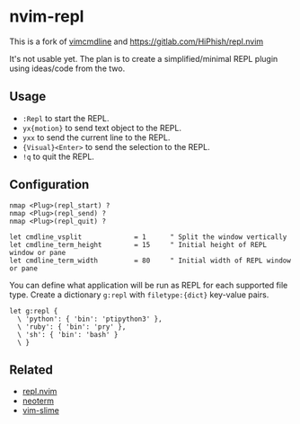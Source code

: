 # nvim-repl

This is a fork of [vimcmdline](https://github.com/jalvesaq/vimcmdline)
and https://gitlab.com/HiPhish/repl.nvim 

It's not usable yet.
The plan is to create a simplified/minimal REPL plugin using ideas/code from the two.

## Usage

  - `:Repl` to start the REPL.
  - `yx{motion}` to send text object to the REPL.
  - `yxx` to send the current line to the REPL.
  - `{Visual}<Enter>` to send the selection to the REPL.
  - `!q` to quit the REPL.

## Configuration

```vim
nmap <Plug>(repl_start) ?
nmap <Plug>(repl_send) ?
nmap <Plug>(repl_quit) ?

let cmdline_vsplit             = 1      " Split the window vertically
let cmdline_term_height        = 15     " Initial height of REPL window or pane
let cmdline_term_width         = 80     " Initial width of REPL window or pane
```

You can define what application will be run as REPL for each supported file
type. Create a dictionary `g:repl` with `filetype:{dict}` key-value pairs.

```vim
let g:repl {
  \ 'python': { 'bin': 'ptipython3' },
  \ 'ruby': { 'bin': 'pry' },
  \ 'sh': { 'bin': 'bash' }
  \ }
```

## Related

- [repl.nvim](https://gitlab.com/HiPhish/repl.nvim)
- [neoterm](https://github.com/kassio/neoterm)
- [vim-slime](https://github.com/jpalardy/vim-slime)
